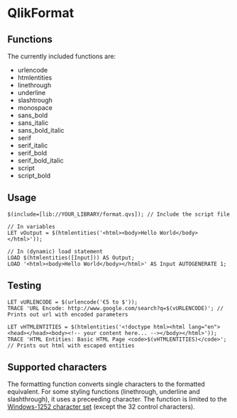 # QlikFormat
## Functions
The currently included functions are:
- urlencode
- htmlentities
- linethrough
- underline
- slashtrough
- monospace
- sans_bold
- sans_italic
- sans_bold_italic
- serif
- serif_italic
- serif_bold
- serif_bold_italic
- script
- script_bold

## Usage
```
$(include=[lib://YOUR_LIBRARY/format.qvs]); // Include the script file

// In variables
LET vOutput = $(htmlentities('<html><body>Hello World</body></html>'));

// In (dynamic) load statement
LOAD $(htmlentities([Input])) AS Output;
LOAD '<html><body>Hello World</body></html>' AS Input AUTOGENERATE 1;
```

## Testing
```
LET vURLENCODE = $(urlencode('€5 to $'));
TRACE 'URL Encode: http://www.google.com/search?q=$(vURLENCODE)'; // Prints out url with encoded parameters

LET vHTMLENTITIES = $(htmlentities('<!doctype html><html lang="en"><head></head><body><!-- your content here... --></body></html>'));
TRACE 'HTML Entities: Basic HTML Page <code>$(vHTMLENTITIES)</code>'; // Prints out html with escaped entities
```

## Supported characters
The formatting function converts single characters to the formatted equivalent. For some styling functions (linethrough, underline and slashthrough), it uses a preceeding character. The function is limited to the [Windows-1252 character set](https://nl.wikipedia.org/wiki/Windows-1252) (except the 32 control characters).
